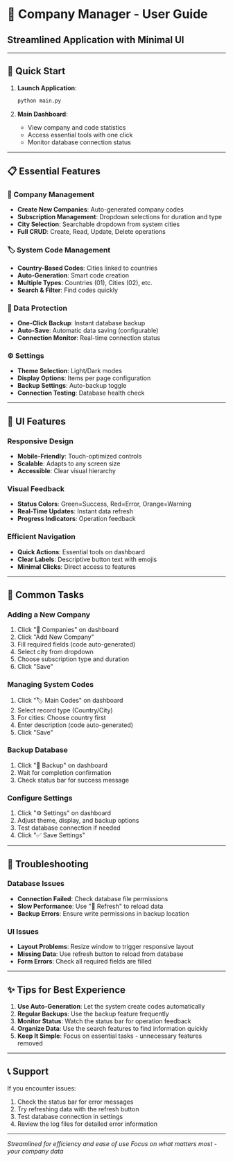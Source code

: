 # 🚀 Company Manager - User Guide

## Streamlined Application with Minimal UI

---

## 🎯 Quick Start

1. **Launch Application**:

   ```bash
   python main.py
   ```

2. **Main Dashboard**:
   - View company and code statistics
   - Access essential tools with one click
   - Monitor database connection status

---

## 📋 Essential Features

### **🏢 Company Management**

- **Create New Companies**: Auto-generated company codes
- **Subscription Management**: Dropdown selections for duration and type
- **City Selection**: Searchable dropdown from system cities
- **Full CRUD**: Create, Read, Update, Delete operations

### **🏷️ System Code Management**

- **Country-Based Codes**: Cities linked to countries
- **Auto-Generation**: Smart code creation
- **Multiple Types**: Countries (01), Cities (02), etc.
- **Search & Filter**: Find codes quickly

### **💾 Data Protection**

- **One-Click Backup**: Instant database backup
- **Auto-Save**: Automatic data saving (configurable)
- **Connection Monitor**: Real-time connection status

### **⚙️ Settings**

- **Theme Selection**: Light/Dark modes
- **Display Options**: Items per page configuration
- **Backup Settings**: Auto-backup toggle
- **Connection Testing**: Database health check

---

## 🎨 UI Features

### **Responsive Design**

- **Mobile-Friendly**: Touch-optimized controls
- **Scalable**: Adapts to any screen size
- **Accessible**: Clear visual hierarchy

### **Visual Feedback**

- **Status Colors**: Green=Success, Red=Error, Orange=Warning
- **Real-Time Updates**: Instant data refresh
- **Progress Indicators**: Operation feedback

### **Efficient Navigation**

- **Quick Actions**: Essential tools on dashboard
- **Clear Labels**: Descriptive button text with emojis
- **Minimal Clicks**: Direct access to features

---

## 🔧 Common Tasks

### **Adding a New Company**

1. Click "🏢 Companies" on dashboard
2. Click "Add New Company"
3. Fill required fields (code auto-generated)
4. Select city from dropdown
5. Choose subscription type and duration
6. Click "Save"

### **Managing System Codes**

1. Click "🏷️ Main Codes" on dashboard
2. Select record type (Country/City)
3. For cities: Choose country first
4. Enter description (code auto-generated)
5. Click "Save"

### **Backup Database**

1. Click "💾 Backup" on dashboard
2. Wait for completion confirmation
3. Check status bar for success message

### **Configure Settings**

1. Click "⚙️ Settings" on dashboard
2. Adjust theme, display, and backup options
3. Test database connection if needed
4. Click "✅ Save Settings"

---

## 🚨 Troubleshooting

### **Database Issues**

- **Connection Failed**: Check database file permissions
- **Slow Performance**: Use "🔄 Refresh" to reload data
- **Backup Errors**: Ensure write permissions in backup location

### **UI Issues**

- **Layout Problems**: Resize window to trigger responsive layout
- **Missing Data**: Use refresh button to reload from database
- **Form Errors**: Check all required fields are filled

---

## ✨ Tips for Best Experience

1. **Use Auto-Generation**: Let the system create codes automatically
2. **Regular Backups**: Use the backup feature frequently
3. **Monitor Status**: Watch the status bar for operation feedback
4. **Organize Data**: Use the search features to find information quickly
5. **Keep It Simple**: Focus on essential tasks - unnecessary features removed

---

## 📞 Support

If you encounter issues:

1. Check the status bar for error messages
2. Try refreshing data with the refresh button
3. Test database connection in settings
4. Review the log files for detailed error information

---

_Streamlined for efficiency and ease of use_
_Focus on what matters most - your company data_
